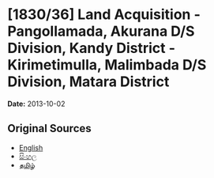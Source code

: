 # [1830/36] Land Acquisition - Pangollamada, Akurana D/S Division, Kandy District - Kirimetimulla, Malimbada D/S Division, Matara District

**Date:** 2013-10-02

## Original Sources

- [English](https://documents.gov.lk/view/extra-gazettes/2013/10/1830-36_E.pdf)
- [සිංහල](https://documents.gov.lk/view/extra-gazettes/2013/10/1830-36_S.pdf)
- [தமிழ்](https://documents.gov.lk/view/extra-gazettes/2013/10/1830-36_T.pdf)
